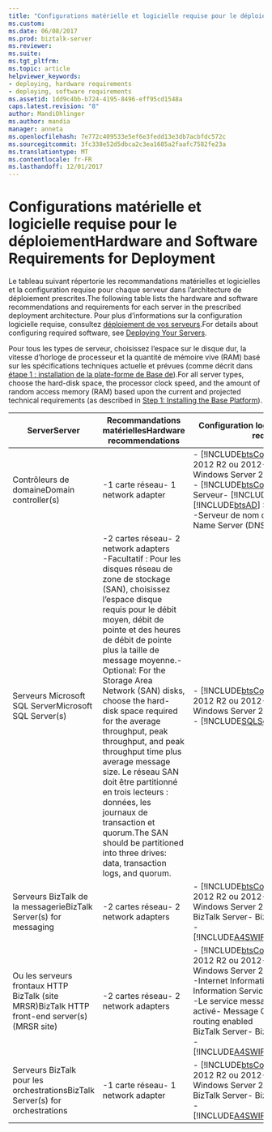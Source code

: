 ```yaml
---
title: "Configurations matérielle et logicielle requise pour le déploiement | Documents Microsoft"
ms.custom: 
ms.date: 06/08/2017
ms.prod: biztalk-server
ms.reviewer: 
ms.suite: 
ms.tgt_pltfrm: 
ms.topic: article
helpviewer_keywords:
- deploying, hardware requirements
- deploying, software requirements
ms.assetid: 1dd9c4bb-b724-4195-8496-eff95cd1548a
caps.latest.revision: "8"
author: MandiOhlinger
ms.author: mandia
manager: anneta
ms.openlocfilehash: 7e772c409533e5ef6e3fedd13e3db7acbfdc572c
ms.sourcegitcommit: 3fc338e52d5dbca2c3ea1685a2faafc7582fe23a
ms.translationtype: MT
ms.contentlocale: fr-FR
ms.lasthandoff: 12/01/2017
---
```

# <a name="hardware-and-software-requirements-for-deployment"></a><span data-ttu-id="1fd77-102">Configurations matérielle et logicielle requise pour le déploiement</span><span class="sxs-lookup"><span data-stu-id="1fd77-102">Hardware and Software Requirements for Deployment</span></span>
<span data-ttu-id="1fd77-103">Le tableau suivant répertorie les recommandations matérielles et logicielles et la configuration requise pour chaque serveur dans l’architecture de déploiement prescrites.</span><span class="sxs-lookup"><span data-stu-id="1fd77-103">The following table lists the hardware and software recommendations and requirements for each server in the prescribed deployment architecture.</span></span> <span data-ttu-id="1fd77-104">Pour plus d’informations sur la configuration logicielle requise, consultez [déploiement de vos serveurs](../../adapters-and-accelerators/accelerator-swift/deploying-your-servers.md).</span><span class="sxs-lookup"><span data-stu-id="1fd77-104">For details about configuring required software, see [Deploying Your Servers](../../adapters-and-accelerators/accelerator-swift/deploying-your-servers.md).</span></span>  
  
 <span data-ttu-id="1fd77-105">Pour tous les types de serveur, choisissez l’espace sur le disque dur, la vitesse d’horloge de processeur et la quantité de mémoire vive (RAM) basé sur les spécifications techniques actuelle et prévues (comme décrit dans [étape 1 : installation de la plate-forme de Base de](../../adapters-and-accelerators/accelerator-swift/step-1-installing-the-base-platform.md)).</span><span class="sxs-lookup"><span data-stu-id="1fd77-105">For all server types, choose the hard-disk space, the processor clock speed, and the amount of random access memory (RAM) based upon the current and projected technical requirements (as described in [Step 1: Installing the Base Platform](../../adapters-and-accelerators/accelerator-swift/step-1-installing-the-base-platform.md)).</span></span>  
  
|<span data-ttu-id="1fd77-106">Server</span><span class="sxs-lookup"><span data-stu-id="1fd77-106">Server</span></span>|<span data-ttu-id="1fd77-107">Recommandations matérielles</span><span class="sxs-lookup"><span data-stu-id="1fd77-107">Hardware recommendations</span></span>|<span data-ttu-id="1fd77-108">Configuration logicielle requise</span><span class="sxs-lookup"><span data-stu-id="1fd77-108">Software requirements</span></span>|  
|------------|------------------------------|---------------------------|  
|<span data-ttu-id="1fd77-109">Contrôleurs de domaine</span><span class="sxs-lookup"><span data-stu-id="1fd77-109">Domain controller(s)</span></span>|<span data-ttu-id="1fd77-110">-1 carte réseau</span><span class="sxs-lookup"><span data-stu-id="1fd77-110">-   1 network adapter</span></span>|<span data-ttu-id="1fd77-111">-   [!INCLUDE[btsCoName](../../includes/btsconame-md.md)]Windows Server 2012 R2 ou 2012</span><span class="sxs-lookup"><span data-stu-id="1fd77-111">-   [!INCLUDE[btsCoName](../../includes/btsconame-md.md)] Windows Server 2012 R2 or 2012</span></span><br /><span data-ttu-id="1fd77-112">-   [!INCLUDE[btsCoName](../../includes/btsconame-md.md)][!INCLUDE[btsAD](../../includes/btsad-md.md)] Serveur</span><span class="sxs-lookup"><span data-stu-id="1fd77-112">-   [!INCLUDE[btsCoName](../../includes/btsconame-md.md)] [!INCLUDE[btsAD](../../includes/btsad-md.md)] Server</span></span><br /><span data-ttu-id="1fd77-113">-Serveur de nom domaine (DNS)</span><span class="sxs-lookup"><span data-stu-id="1fd77-113">-   Domain Name Server (DNS)</span></span>|  
|<span data-ttu-id="1fd77-114">Serveurs Microsoft SQL Server</span><span class="sxs-lookup"><span data-stu-id="1fd77-114">Microsoft SQL Server(s)</span></span>|<span data-ttu-id="1fd77-115">-2 cartes réseau</span><span class="sxs-lookup"><span data-stu-id="1fd77-115">-   2 network adapters</span></span><br /><span data-ttu-id="1fd77-116">-Facultatif : Pour les disques réseau de zone de stockage (SAN), choisissez l’espace disque requis pour le débit moyen, débit de pointe et des heures de débit de pointe plus la taille de message moyenne.</span><span class="sxs-lookup"><span data-stu-id="1fd77-116">-   Optional: For the Storage Area Network (SAN) disks, choose the hard-disk space required for the average throughput, peak throughput, and peak throughput time plus average message size.</span></span> <span data-ttu-id="1fd77-117">Le réseau SAN doit être partitionné en trois lecteurs : données, les journaux de transaction et quorum.</span><span class="sxs-lookup"><span data-stu-id="1fd77-117">The SAN should be partitioned into three drives: data, transaction logs, and quorum.</span></span>|<span data-ttu-id="1fd77-118">-   [!INCLUDE[btsCoName](../../includes/btsconame-md.md)]Windows Server 2012 R2 ou 2012</span><span class="sxs-lookup"><span data-stu-id="1fd77-118">-   [!INCLUDE[btsCoName](../../includes/btsconame-md.md)] Windows Server 2012 R2 or 2012</span></span><br />-   [!INCLUDE[SQLServer2008or2005](../../includes/sqlserver2008or2005-md.md)]|  
|<span data-ttu-id="1fd77-119">Serveurs BizTalk de la messagerie</span><span class="sxs-lookup"><span data-stu-id="1fd77-119">BizTalk Server(s) for messaging</span></span>|<span data-ttu-id="1fd77-120">-2 cartes réseau</span><span class="sxs-lookup"><span data-stu-id="1fd77-120">-   2 network adapters</span></span>|<span data-ttu-id="1fd77-121">-   [!INCLUDE[btsCoName](../../includes/btsconame-md.md)]Windows Server 2012 R2 ou 2012</span><span class="sxs-lookup"><span data-stu-id="1fd77-121">-   [!INCLUDE[btsCoName](../../includes/btsconame-md.md)] Windows Server 2012 R2 or 2012</span></span><br /><span data-ttu-id="1fd77-122">BizTalk Server</span><span class="sxs-lookup"><span data-stu-id="1fd77-122">-   BizTalk Server</span></span><br />-   [!INCLUDE[A4SWIFT_CurrentVersion_abbrev](../../includes/a4swift-currentversion-abbrev-md.md)]|  
|<span data-ttu-id="1fd77-123">Ou les serveurs frontaux HTTP BizTalk (site MRSR)</span><span class="sxs-lookup"><span data-stu-id="1fd77-123">BizTalk HTTP front-end server(s) (MRSR site)</span></span>|<span data-ttu-id="1fd77-124">-2 cartes réseau</span><span class="sxs-lookup"><span data-stu-id="1fd77-124">-   2 network adapters</span></span>|<span data-ttu-id="1fd77-125">-   [!INCLUDE[btsCoName](../../includes/btsconame-md.md)]Windows Server 2012 R2 ou 2012</span><span class="sxs-lookup"><span data-stu-id="1fd77-125">-   [!INCLUDE[btsCoName](../../includes/btsconame-md.md)] Windows Server 2012 R2 or 2012</span></span><br /><span data-ttu-id="1fd77-126">-Internet Information Services (IIS)</span><span class="sxs-lookup"><span data-stu-id="1fd77-126">-   Internet Information Services (IIS)</span></span><br /><span data-ttu-id="1fd77-127">-Le service message Queuing avec routage activé</span><span class="sxs-lookup"><span data-stu-id="1fd77-127">-   Message Queuing service with routing enabled</span></span><br /><span data-ttu-id="1fd77-128">BizTalk Server</span><span class="sxs-lookup"><span data-stu-id="1fd77-128">-   BizTalk Server</span></span><br />-   [!INCLUDE[A4SWIFT_CurrentVersion_abbrev](../../includes/a4swift-currentversion-abbrev-md.md)]|  
|<span data-ttu-id="1fd77-129">Serveurs BizTalk pour les orchestrations</span><span class="sxs-lookup"><span data-stu-id="1fd77-129">BizTalk Server(s) for orchestrations</span></span>|<span data-ttu-id="1fd77-130">-1 carte réseau</span><span class="sxs-lookup"><span data-stu-id="1fd77-130">-   1 network adapter</span></span>|<span data-ttu-id="1fd77-131">-   [!INCLUDE[btsCoName](../../includes/btsconame-md.md)]Windows Server 2012 R2 ou 2012</span><span class="sxs-lookup"><span data-stu-id="1fd77-131">-   [!INCLUDE[btsCoName](../../includes/btsconame-md.md)] Windows Server 2012 R2 or 2012</span></span><br /><span data-ttu-id="1fd77-132">BizTalk Server</span><span class="sxs-lookup"><span data-stu-id="1fd77-132">-   BizTalk Server</span></span><br />-   [!INCLUDE[A4SWIFT_CurrentVersion_abbrev](../../includes/a4swift-currentversion-abbrev-md.md)]|